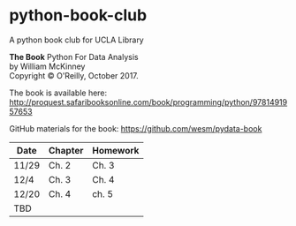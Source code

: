 # python-book-club
A python book club for UCLA Library

**The Book** 
Python For Data Analysis  
by William McKinney  
Copyright © O'Reilly, October 2017.  

The book is available here:
http://proquest.safaribooksonline.com/book/programming/python/9781491957653

GitHub materials for the book: https://github.com/wesm/pydata-book

| Date | Chapter | Homework |
| ---- | ------- | -------- |
| 11/29 | Ch. 2  | Ch. 3    |
| 12/4 |  Ch. 3  | Ch. 4    |
| 12/20 | Ch. 4  | ch. 5    |
| TBD  |         |          | 

